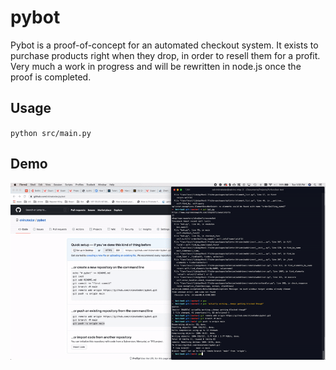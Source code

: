 # pybot

Pybot is a proof-of-concept for an automated checkout system. 
It exists to purchase products right when they drop, in order to resell them for a profit. Very much a work in progress and will be rewritten in
node.js once the proof is completed.

## Usage

`python src/main.py`

## Demo

![demo](pybot-proof.gif)
